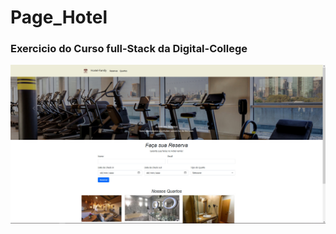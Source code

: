 # Page_Hotel
### Exercicio do Curso full-Stack da Digital-College
<img alt="print" src="image/print.jpeg" />
